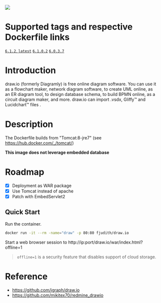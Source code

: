[![](https://images.microbadger.com/badges/image/fjudith/draw.io.svg)](https://microbadger.com/images/fjudith/draw.io "Get your own image badge on microbadger.com")

# Supported tags and respective Dockerfile links

[`6.1.2`, `latest`]()
[`6.1.0.2`](https://github.com/fjudith/docker-draw.io/commit/13f57ca0aa52dad85fb88541eb155e139689a72d)
[`6.0.3.7`](https://github.com/fjudith/docker-draw.io/commit/e6a3f45cf779cd3f81059291a9a502b06e9959c3)


# Introduction

draw.io (formerly Diagramly) is free online diagram software. You can use it as a flowchart maker, network diagram software, to create UML online, as an ER diagram tool, to design database schema, to build BPMN online, as a circuit diagram maker, and more. draw.io can import .vsdx, Gliffy™ and Lucidchart™ files . 

 # Description

The Dockerfile builds from "Tomcat:8-jre7" (see https://hub.docker.com/_/tomcat/)

**This image does not leverage embedded database**

# Roadmap

* [x] Deployment as WAR package
* [x] Use Tomcat instead of apache
* [x] Patch with EmbedServlet2

## Quick Start

Run the container.

```bash
docker run -it --rm -name="draw" -p 80:80 fjudith/draw.io
```

Start a web browser session to http://ip:port/draw.io/war/index.html?offline=1

> `offline=1` is a security feature that disables support of cloud storage.


# Reference

* https://github.com/jgraph/draw.io
* https://github.com/mikitex70/redmine_drawio
